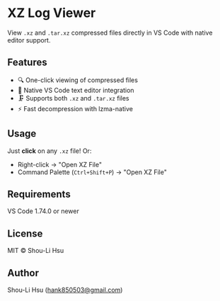 # XZ Log Viewer

View `.xz` and `.tar.xz` compressed files directly in VS Code with native editor support.

## Features

- 🔍 One-click viewing of compressed files
- 🎨 Native VS Code text editor integration
- 🗜️ Supports both `.xz` and `.tar.xz` files
- ⚡ Fast decompression with lzma-native

## Usage

Just **click** on any `.xz` file! Or:
- Right-click → "Open XZ File"
- Command Palette (`Ctrl+Shift+P`) → "Open XZ File"

## Requirements

VS Code 1.74.0 or newer

## License

MIT © Shou-Li Hsu

## Author

Shou-Li Hsu (hank850503@gmail.com)
